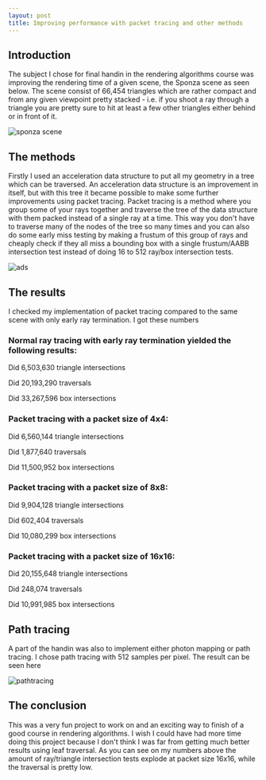 ```yaml
---
layout: post
title: Improving performance with packet tracing and other methods
---
```


Introduction
------------

The subject I chose for final handin in the rendering algorithms course was improving the rendering time of a given scene, the Sponza scene as seen below. The scene consist of 66,454 triangles which are rather compact and from any given viewpoint pretty stacked - i.e. if you shoot a ray through a triangle you are pretty sure to hit at least a few other triangles either behind or in front of it.

<img src="http://madsravn.dk/images/mravn_sponza.png" alt="sponza scene" />

The methods
-----------

Firstly I used an acceleration data structure to put all my geometry in a tree which can be traversed. An acceleration data structure is an improvement in itself, but with this tree it became possible to make some further improvements using packet tracing. Packet tracing is a method where you group some of your rays together and traverse the tree of the data structure with them packed instead of a single ray at a time. This way you don't have to traverse many of the nodes of the tree so many times and you can also do some early miss testing by making a frustum of this group of rays and cheaply check if they all miss a bounding box with a single frustum/AABB intersection test instead of doing 16 to 512 ray/box intersection tests. 

<img src="http://madsravn.dk/images/mravn_ads.png" alt="ads" />

The results
-----------

I checked my implementation of packet tracing compared to the same scene with only early ray termination. I got these numbers

### Normal ray tracing with early ray termination yielded the following results:

Did 6,503,630 triangle intersections

Did 20,193,290 traversals

Did 33,267,596 box intersections

### Packet tracing with a packet size of 4x4:

Did 6,560,144 triangle intersections

Did 1,877,640 traversals

Did 11,500,952 box intersections

### Packet tracing with a packet size of 8x8:

Did 9,904,128 triangle intersections

Did 602,404 traversals

Did 10,080,299 box intersections

### Packet tracing with a packet size of 16x16:

Did 20,155,648 triangle intersections

Did 248,074 traversals

Did 10,991,985 box intersections




Path tracing
-----------

A part of the handin was also to implement either photon mapping or path tracing. I chose path tracing with 512 samples per pixel. The result can be seen here

<img src="http://madsravn.dk/images/teapot.pathtracing.png" alt="pathtracing" />

The conclusion
--------------

This was a very fun project to work on and an exciting way to finish of a good course in rendering algorithms. I wish I could have had more time doing this project because I don't think I was far from getting much better results using leaf traversal. As you can see on my numbers above the amount of ray/triangle intersection tests explode at packet size 16x16, while the traversal is pretty low. 
